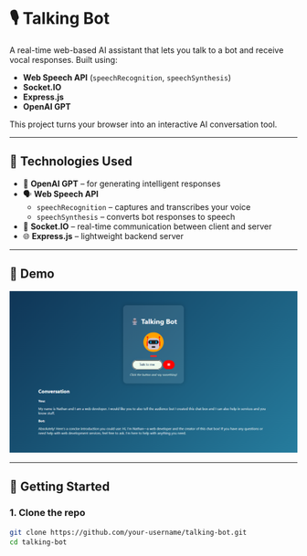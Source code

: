 # 🎙️ Talking Bot

A real-time web-based AI assistant that lets you talk to a bot and receive vocal responses. Built using:
- **Web Speech API** (`speechRecognition`, `speechSynthesis`)
- **Socket.IO**
- **Express.js**
- **OpenAI GPT**
  
This project turns your browser into an interactive AI conversation tool.

---

## 🔧 Technologies Used

- 🧠 **OpenAI GPT** – for generating intelligent responses
- 🗣️ **Web Speech API**
  - `speechRecognition` – captures and transcribes your voice
  - `speechSynthesis` – converts bot responses to speech
- 🔌 **Socket.IO** – real-time communication between client and server
- 🌐 **Express.js** – lightweight backend server

---

## 📸 Demo

![Demo Screenshot](./public/images/image.png) <!-- Replace with your actual image path -->

---

## 🚀 Getting Started

### 1. Clone the repo
```bash
git clone https://github.com/your-username/talking-bot.git
cd talking-bot
